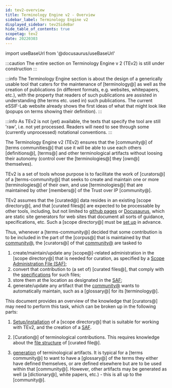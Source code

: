 ```yaml
---
id: tev2-overview
title: Terminology Engine v2 - Overview
sidebar_label: Terminology Engine v2
displayed_sidebar: tev2SideBar
hide_table_of_contents: true
scopetag: tev2
date: 20220303
---
```


import useBaseUrl from '@docusaurus/useBaseUrl'

:::caution
The entire section on Terminology Engine v 2 (TEv2) is still under construction
:::

:::info
The Terminology Engine section is about the design of a generically usable tool that caters for the maintenance of [terminology@] as well as the creation of publications (in different formats, e.g. websites, whitepapers, etc.), with the property that readers of such publications are assisted in understanding (the terms etc. used in) such publications. The current eSSIF-Lab website already shows the first ideas of what that might look like (popups on terms showing their definition).
:::

:::info
As TEv2 is not (yet) available, the texts that specify the tool are still 'raw', i.e. not yet processed. Readers will need to see through some (currently unprocessed) notational conventions.
:::

The Terminology Engine v2 (TEv2) ensures that the [community@] of [terms communities@] that use it will be able to use each others [definitions@], [terms@] and other terminological artifacts without loosing their autonomy (control over the [terminologies@] they [own@] themselves).

TEv2 is a set of tools whose purpose is to facilitate the work of [curators@] of a [terms-community@] that seeks to create and maintain one or more [terminologies@] of their own, and use [terminologies@] that are maintained by other [members@] of the Trust over IP [community@].

TEv2 assumes that the [curated@] data resides in an existing [scope directory@], and that [curated files@] are expected to be processable by other tools, including, but not limited to [github pages](https://pages.github.com/) or [Docusaurus](https://docusaurus.io/docs/docs-introduction), which are static site generators for web sites that document all sorts of guidance, specifications, etc. Such a [scope directory@] must be [set up](tev2-installation) in advance.

Thus, whenever a [terms-community@] decided that some contribution is to be included in the part of the [corpus@] that is maintained by that [community@](terms-community), the [curators@] of that [community@](terms-community) are tasked to

1. create/maintain/update any [scope@]-related administration in the [scope directory@] that is needed for curation, as specified by a [Scope Administration File (SAF)](tev2-spec-saf);
2. convert that contribution to (a set of) [curated files@], that comply with the [specifications](tev2-spec-ctext) for such files;
3. store them at the location as designated in the [SAF](tev2-spec-saf);
4. generate/update any artifact that the [community@](terms-community) wants to automatically maintain, such as a [glossary@] for its [terminology@].

This document provides an overview of the knowledge that [curators@] may need to perform this task, which can be broken up in the following parts:

1. [Setup/installation](tev2-installation) of a [scope directory@] that is suitable for working with TEv2, and the creation of a [SAF](tev2-spec-saf).

2. [Curation@] of terminological contributions. This requires knowledge about the [file structure](tev2-spec-ctext) of [curated file@].

3. [generation](tev2-artifact-generation) of terminological artifacts. It is typical for a [terms community@] to want to have a [glossary@] of the terms they either have defined themselves, or are defined elsewhere but are to be used within that [community@]. However, other artifacts may be generated as well (a [dictionary@], white papers, etc.) - this is all up to the [community@].